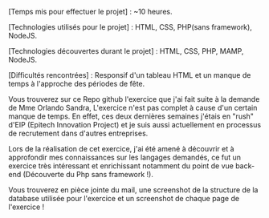 [Temps mis pour effectuer le projet] : ~10 heures.

[Technologies utilisés pour le projet] : HTML, CSS, PHP(sans framework), NodeJS.

[Technologies découvertes durant le projet] : HTML, CSS, PHP, MAMP, NodeJS.

[Difficultés rencontrées] : Responsif d'un tableau HTML et un manque de temps à l'approche des périodes de fête.




Vous trouverez sur ce Repo github l'exercice que j'ai fait suite à la demande de Mme Orlando Sandra,
L'exercice n'est pas complet à cause d'un certain manque de temps.
En effet, ces deux dernières semaines j'étais en "rush" d'EIP (Epitech Innovation Project) et je suis aussi actuellement en processus de recrutement dans d'autres entreprises.

Lors de la réalisation de cet exercice, j'ai été amené à découvrir et à approfondir mes connaissances sur les langages demandés,
ce fut un exercice très intéressant et enrichissant notamment du point de vue back-end (Découverte du Php sans framework !).



Vous trouverez en pièce jointe du mail, une screenshot de la structure de la database utilisée pour l'exercice et un screenshot de chaque page de l'exercice !



